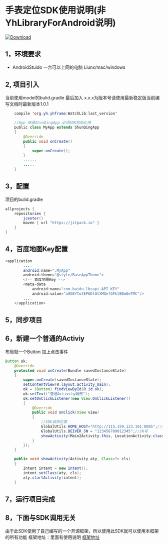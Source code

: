 # 手表定位SDK使用说明(非YhLibraryForAndroid说明)

[ ![Download](https://api.bintray.com/packages/androidcoco/maven/WatchLib/images/download.svg?version=1.0.4) ](https://bintray.com/androidcoco/maven/WatchLib/1.0.4/link)

## 1，环境要求

 - AndroidStuido 一台可以上网的电脑 Liunx/mac/windows
 
## 2, 项目引入
当前使用model的bulid.gradle 最后加入  x.x.x为版本号请使用最新稳定版当前编写文档时最新版本1.0.1
```java
    compile 'org.yh.yhframe:WatchLib:last_version'
    
    //App 继承ShunQingApp 必须SDK初始化用
    public class MyApp extends ShunQingApp
    {
        @Override
        public void onCreate()
        {
            super.onCreate();
        }
        ......
        .....
    }
```
## 3，配置
项目的bulid.gradle
```java
allprojects {
    repositories {
        jcenter()
        maven { url "https://jitpack.io" }
    }
}
``` 
## 4，百度地图Key配置
```JAVA
<application
        ....
        android:name=".MyApp"
        android:theme="@style/BaseAppTheme">
        <!-- 百度地图Key -->
        <meta-data
            android:name="com.baidu.lbsapi.API_KEY"
            android:value="a9G8YTwtEP6DlGtXMQefGFktB0m0eTMC"/>
        ....
    </application>
```
## 5，同步项目
## 6，新建一个普通的Activiy
布局就一个Button
加上点击事件
```JAVA
Button ok;
    @Override
    protected void onCreate(Bundle savedInstanceState)
    {
        super.onCreate(savedInstanceState);
        setContentView(R.layout.activity_main);
        ok = (Button) findViewById(R.id.ok);
        ok.setText("普通Activity调用");
        ok.setOnClickListener(new View.OnClickListener()
        {
            @Override
            public void onClick(View view)
            {
                //SDK调用位置
                GlobalUtils.HOME_HOST="http://115.159.123.101:8085";//接口地址
                GlobalUtils.DEIVER_SN = "123456789012345";//SN号
                showActivity(Main2Activity.this, LocationActivity.class);
            }
        });
    }

    public void showActivity(Activity aty, Class<?> cls)
    {
        Intent intent = new Intent();
        intent.setClass(aty, cls);
        aty.startActivity(intent);
    }
```
## 7，运行项目完成

## 8，下面与SDK调用无关
由于此SDK使用了自己编写的一个开源框架，所以使用此SDK就可以使用本框架的所有功能
框架地址：里面有使用说明
[框架地址][1]


  [1]: https://github.com/android-coco/YhLibraryForAndroid
